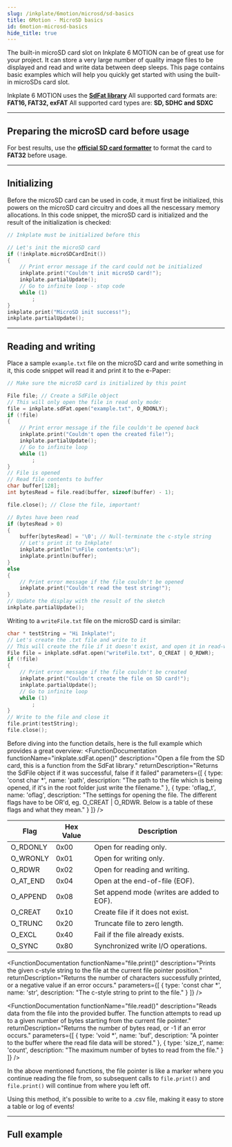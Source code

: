 ```yaml
---
slug: /inkplate/6motion/microsd/sd-basics
title: 6Motion - MicroSD basics
id: 6motion-microsd-basics
hide_title: true
---
```



<SectionTitle title="MicroSD basics" backgroundImage="/img/microsd.jpg" />

The built-in microSD card slot on Inkplate 6 MOTION can be of great use for your project. It can store a very large number of quality image files to be displayed and read and write data between deep sleeps. This page contains basic examples which will help you quickly get started with using the built-in microSDs card slot.

<CenteredImage src="/img/inkplate_6_motion/6motion_sdcard.jpg" alt="MicroSD card in Inkplate 6 MOTION" caption="8GB microSD card inserted in Inkplate 6 MOTION" width="600px" />

<InfoBox>Inkplate 6 MOTION uses the [**SdFat library**](https://github.com/greiman/SdFat)</InfoBox>
<WarningBox>All supported card formats are: **FAT16, FAT32, exFAT**</WarningBox>
<WarningBox>All supported card types are: **SD, SDHC and SDXC**</WarningBox>

---

## Preparing the microSD card before usage

For best results, use the [**official SD card formatter**](https://www.sdcard.org/downloads/formatter/) to format the card to **FAT32** before usage.

<CenteredImage src="/img/inkplate_6_motion/sdcard_formatter.png" alt="Official SD card formatter" caption="The official SD Card formatter" width="400px" />

---

## Initializing

Before the microSD card can be used in code, it must first be initialized, this powers on the microSD card circuitry and does all the nescessary memory allocations. In this code snippet, the microSD card is initialized and the result of the initialization is checked:
```cpp
// Inkplate must be initialized before this

// Let's init the microSD card
if (!inkplate.microSDCardInit())
{
    // Print error message if the card could not be initialized
    inkplate.print("Couldn't init microSD card!");
    inkplate.partialUpdate();
    // Go to infinite loop - stop code
    while (1)
        ;
}
inkplate.print("MicroSD init success!");
inkplate.partialUpdate();
```
<FunctionDocumentation
  functionName="inkplate.microSDCardInit()"
  description="Initializes the microSD card on the Inkplate 6MOTION. Powers up the card, configures the necessary pins, and attempts to initialize the card interface."
  returnDescription="Returns true if the initialization was successful, otherwise returns false."
/>

---

## Reading and writing

Place a sample `example.txt` file on the microSD card and write something in it, this code snippet will read it and print it to the e-Paper:
```cpp
// Make sure the microSD card is initialized by this point

File file; // Create a SdFile object
// This will only open the file in read only mode:
file = inkplate.sdFat.open("example.txt", O_RDONLY);
if (!file)
{
    // Print error message if the file couldn't be opened back
    inkplate.print("Couldn't open the created file!");
    inkplate.partialUpdate();
    // Go to infinite loop
    while (1)
        ;
}
// File is opened
// Read file contents to buffer
char buffer[128];
int bytesRead = file.read(buffer, sizeof(buffer) - 1);

file.close(); // Close the file, important!

// Bytes have been read
if (bytesRead > 0)
{
    buffer[bytesRead] = '\0'; // Null-terminate the c-style string
    // Let's print it to Inkplate!
    inkplate.println("\nFile contents:\n");
    inkplate.println(buffer);
}
else
{
    // Print error message if the file couldn't be opened
    inkplate.print("Couldn't read the test string!");
}
// Update the display with the result of the sketch
inkplate.partialUpdate();
```

Writing to a `writeFile.txt` file on the microSD card is similar:
```cpp
char * testString = "Hi Inkplate!"; 
// Let's create the .txt file and write to it
// This will create the file if it doesn't exist, and open it in read-write mode if it exists:
File file = inkplate.sdFat.open("writeFile.txt", O_CREAT | O_RDWR);
if (!file)
{
    // Print error message if the file couldn't be created
    inkplate.print("Couldn't create the file on SD card!");
    inkplate.partialUpdate();
    // Go to infinite loop
    while (1)
        ;
}
// Write to the file and close it
file.print(testString);
file.close();
```
Before diving into the function details, here is the full example which provides a great overview:
<QuickLink 
  title="SD Text read and write example" 
  description="A full example on how to initialize the microSD card, read and write data to it"
  url="https://github.com/SolderedElectronics/Inkplate_Motion_Arduino_Library/blob/main/examples/Inkplate6Motion/Advanced/SD/Inkplate_6_Motion_SD_Read_Write_Text/Inkplate_6_Motion_SD_Read_Write_Text.ino" 
/>
<FunctionDocumentation
  functionName="inkplate.sdFat.open()"
  description="Open a file from the SD card, this is a function from the SdFat library."
  returnDescription="Returns the SdFile object if it was successful, false if it failed"
  parameters={[
    { type: 'const char *', name: 'path', description: "The path to the file which is being opened, if it's in the root folder just write the filename." },
    { type: 'oflag_t', name: 'oflag', description: "The settings for opening the file. The different flags have to be OR'd, eg. O_CREAT | O_RDWR. Below is a table of these flags and what they mean." }
  ]}
/>

| Flag     | Hex Value | Description                                |
|----------|-----------|--------------------------------------------|
| O_RDONLY | 0x00      | Open for reading only.                     |
| O_WRONLY | 0x01      | Open for writing only.                     |
| O_RDWR   | 0x02      | Open for reading and writing.              |
| O_AT_END | 0x04      | Open at the end-of-file (EOF).             |
| O_APPEND | 0x08      | Set append mode (writes are added to EOF). |
| O_CREAT  | 0x10      | Create file if it does not exist.          |
| O_TRUNC  | 0x20      | Truncate file to zero length.              |
| O_EXCL   | 0x40      | Fail if the file already exists.           |
| O_SYNC   | 0x80      | Synchronized write I/O operations.         |

<FunctionDocumentation
  functionName="file.print()"
  description="Prints the given c-style string to the file at the current file pointer position."
  returnDescription="Returns the number of characters successfully printed, or a negative value if an error occurs."
  parameters={[
    { type: 'const char *', name: 'str', description: "The c-style string to print to the file." }
  ]}
/>

<FunctionDocumentation
  functionName="file.read()"
  description="Reads data from the file into the provided buffer. The function attempts to read up to a given number of bytes starting from the current file pointer."
  returnDescription="Returns the number of bytes read, or -1 if an error occurs."
  parameters={[
    { type: 'void *', name: 'buf', description: "A pointer to the buffer where the read file data will be stored." },
    { type: 'size_t', name: 'count', description: "The maximum number of bytes to read from the file." }
  ]}
/>

<InfoBox>In the above mentioned functions, the file pointer is like a marker where you continue reading the file from, so subsequent calls to `file.print()` and `file.print()` will continue from where you left off.</InfoBox>

<FunctionDocumentation
  functionName="file.close()"
  description="Closes the file, ensuring that any buffered data is flushed to the storage medium and that all resources associated with the file are freed."
  returnDescription="Returns true if the file was closed successfully, or false if an error occurred."
/>

<InfoBox>Using this method, it's possible to write to a .csv file, making it easy to store a table or log of events!</InfoBox>

---

## Full example

<QuickLink 
  title="Inkplate_6_Motion_SD_Read_Write_Text.ino" 
  description="Full example of reading and writing text to the microSD card."
  url="https://github.com/SolderedElectronics/Inkplate_Motion_Arduino_Library/blob/main/examples/Inkplate6Motion/Advanced/SD/Inkplate_6_Motion_SD_Read_Write_Text/Inkplate_6_Motion_SD_Read_Write_Text.ino" 
/>
